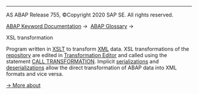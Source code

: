   

* * *

AS ABAP Release 755, ©Copyright 2020 SAP SE. All rights reserved.

[ABAP Keyword Documentation](javascript:call_link\('abenabap.htm'\)) →  [ABAP Glossary](javascript:call_link\('abenabap_glossary.htm'\)) → 

XSL transformation

Program written in [XSLT](javascript:call_link\('abenxslt_glosry.htm'\) "Glossary Entry") to transform [XML](javascript:call_link\('abenxml_glosry.htm'\) "Glossary Entry") data. XSL transformations of the [repository](javascript:call_link\('abenrepository_glosry.htm'\) "Glossary Entry") are edited in [Transformation Editor](javascript:call_link\('abentransformation_editor_glosry.htm'\) "Glossary Entry") and called using the statement [CALL TRANSFORMATION](javascript:call_link\('abapcall_transformation.htm'\)). Implicit [serializations](javascript:call_link\('abenserialization_glosry.htm'\) "Glossary Entry") and [deserializations](javascript:call_link\('abendeserialization_glosry.htm'\) "Glossary Entry") allow the direct transformation of ABAP data into XML formats and vice versa.

[→ More about](javascript:call_link\('abenabap_xslt.htm'\))